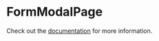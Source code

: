 # FormModalPage

Check out the [documentation](https://docs.commercetools.com/custom-applications/components/form-modal-page) for more information.
